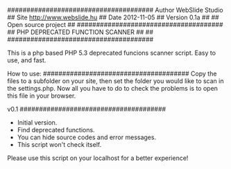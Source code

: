 ######################################
Author  WebSlide Studio             ##
Site    http://www.webslide.hu      ##
Date    2012-11-05                  ##
Version 0.1a                        ##
                                    ##
Open source project                 ##
######################################
                                    ##
 PHP  DEPRECATED  FUNCTION  SCANNER ##
                                    ##
######################################

This is a php based PHP 5.3 deprecated funcions scanner script.
Easy to use, and fast.


How to use:
######################################
Copy the files to a subfolder on your site, then set the folder you would like to scan 
in the settings.php. Now all you have to do  to check the problems is to open this 
file in your browser.





v0.1
######################################
- Initial version.
- Find deprecated functions.
- You can hide source codes and error messages.
- This script won't check itself.


Please use this script on your localhost for a better experience!